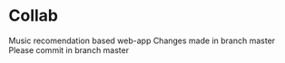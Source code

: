 # Collab
Music recomendation based web-app
Changes made in branch master 
Please commit in branch master
